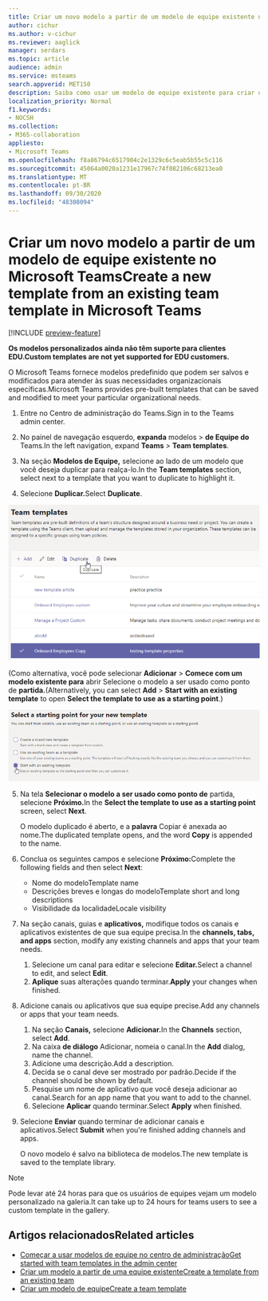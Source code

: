 ```yaml
---
title: Criar um novo modelo a partir de um modelo de equipe existente no Microsoft Teams
author: cichur
ms.author: v-cichur
ms.reviewer: aaglick
manager: serdars
ms.topic: article
audience: admin
ms.service: msteams
search.appverid: MET150
description: Saiba como usar um modelo de equipe existente para criar um novo modelo de equipe no Microsoft Teams.
localization_priority: Normal
f1.keywords:
- NOCSH
ms.collection:
- M365-collaboration
appliesto:
- Microsoft Teams
ms.openlocfilehash: f8a86794c6517904c2e1329c6c5eab5b55c5c116
ms.sourcegitcommit: 45064a0020a1231e17967c74f082106c68213ea0
ms.translationtype: MT
ms.contentlocale: pt-BR
ms.lasthandoff: 09/30/2020
ms.locfileid: "48308094"
---
```

# <a name="create-a-new-template-from-an-existing-team-template-in-microsoft-teams"></a><span data-ttu-id="9cc70-103">Criar um novo modelo a partir de um modelo de equipe existente no Microsoft Teams</span><span class="sxs-lookup"><span data-stu-id="9cc70-103">Create a new template from an existing team template in Microsoft Teams</span></span>

[!INCLUDE [preview-feature](includes/preview-feature.md)]

<span data-ttu-id="9cc70-104">**Os modelos personalizados ainda não têm suporte para clientes EDU.**</span><span class="sxs-lookup"><span data-stu-id="9cc70-104">**Custom templates are not yet supported for EDU customers.**</span></span>

<span data-ttu-id="9cc70-105">O Microsoft Teams fornece modelos predefinido que podem ser salvos e modificados para atender às suas necessidades organizacionais específicas.</span><span class="sxs-lookup"><span data-stu-id="9cc70-105">Microsoft Teams provides pre-built templates that can be saved and modified to meet your particular organizational needs.</span></span>

1. <span data-ttu-id="9cc70-106">Entre no Centro de administração do Teams.</span><span class="sxs-lookup"><span data-stu-id="9cc70-106">Sign in to the Teams admin center.</span></span>

2. <span data-ttu-id="9cc70-107">No painel de navegação esquerdo, **expanda** modelos  >  **de Equipe do** Teams.</span><span class="sxs-lookup"><span data-stu-id="9cc70-107">In the left navigation, expand **Teams** > **Team templates**.</span></span>

3. <span data-ttu-id="9cc70-108">Na seção **Modelos de Equipe,** selecione ao lado de um modelo que você deseja duplicar para realça-lo.</span><span class="sxs-lookup"><span data-stu-id="9cc70-108">In the **Team templates** section, select next to a template that you want to duplicate to highlight it.</span></span>

4. <span data-ttu-id="9cc70-109">Selecione **Duplicar.**</span><span class="sxs-lookup"><span data-stu-id="9cc70-109">Select **Duplicate**.</span></span>

![Uma imagem da caixa de diálogo Modelos de Equipe com Adicionar realçada.](media/template-duplicate.png)

<span data-ttu-id="9cc70-111">(Como alternativa, você pode selecionar **Adicionar**  >  **Comece com um modelo existente para** abrir Selecione o modelo a ser usado como ponto de **partida.**</span><span class="sxs-lookup"><span data-stu-id="9cc70-111">(Alternatively, you can select **Add** > **Start with an existing template** to open **Select the template to use as a starting point**.)</span></span>

![Uma imagem da tela de ponto de partida dos modelos de equipe com Iniciar com um modelo existente realçada.](media/template-start-existing-template.png)

5. <span data-ttu-id="9cc70-113">Na tela **Selecionar o modelo a ser usado como ponto de** partida, selecione **Próximo.**</span><span class="sxs-lookup"><span data-stu-id="9cc70-113">In the **Select the template to use as a starting point** screen, select **Next**.</span></span>

    <span data-ttu-id="9cc70-114">O modelo duplicado é aberto, e a **palavra** Copiar é anexada ao nome.</span><span class="sxs-lookup"><span data-stu-id="9cc70-114">The duplicated template opens, and the word **Copy** is appended to the name.</span></span>

6. <span data-ttu-id="9cc70-115">Conclua os seguintes campos e selecione **Próximo:**</span><span class="sxs-lookup"><span data-stu-id="9cc70-115">Complete the following fields and then select **Next**:</span></span>
    - <span data-ttu-id="9cc70-116">Nome do modelo</span><span class="sxs-lookup"><span data-stu-id="9cc70-116">Template name</span></span>
    - <span data-ttu-id="9cc70-117">Descrições breves e longas do modelo</span><span class="sxs-lookup"><span data-stu-id="9cc70-117">Template short and long descriptions</span></span>
    - <span data-ttu-id="9cc70-118">Visibilidade da localidade</span><span class="sxs-lookup"><span data-stu-id="9cc70-118">Locale visibility</span></span>  

7. <span data-ttu-id="9cc70-119">Na seção canais, guias e **aplicativos,** modifique todos os canais e aplicativos existentes de que sua equipe precisa.</span><span class="sxs-lookup"><span data-stu-id="9cc70-119">In the **channels, tabs, and apps** section, modify any existing channels and apps that your team needs.</span></span>

    1. <span data-ttu-id="9cc70-120">Selecione um canal para editar e selecione **Editar.**</span><span class="sxs-lookup"><span data-stu-id="9cc70-120">Select a channel to edit, and select **Edit**.</span></span>
    2. <span data-ttu-id="9cc70-121">**Aplique** suas alterações quando terminar.</span><span class="sxs-lookup"><span data-stu-id="9cc70-121">**Apply** your changes when finished.</span></span>

8. <span data-ttu-id="9cc70-122">Adicione canais ou aplicativos que sua equipe precise.</span><span class="sxs-lookup"><span data-stu-id="9cc70-122">Add any channels or apps that your team needs.</span></span>

    1. <span data-ttu-id="9cc70-123">Na seção **Canais,** selecione **Adicionar.**</span><span class="sxs-lookup"><span data-stu-id="9cc70-123">In the **Channels** section, select **Add**.</span></span>
    2. <span data-ttu-id="9cc70-124">Na caixa **de diálogo** Adicionar, nomeia o canal.</span><span class="sxs-lookup"><span data-stu-id="9cc70-124">In the **Add** dialog, name the channel.</span></span>
    3. <span data-ttu-id="9cc70-125">Adicione uma descrição.</span><span class="sxs-lookup"><span data-stu-id="9cc70-125">Add a description.</span></span>
    4. <span data-ttu-id="9cc70-126">Decida se o canal deve ser mostrado por padrão.</span><span class="sxs-lookup"><span data-stu-id="9cc70-126">Decide if the channel should be shown by default.</span></span>
    5. <span data-ttu-id="9cc70-127">Pesquise um nome de aplicativo que você deseja adicionar ao canal.</span><span class="sxs-lookup"><span data-stu-id="9cc70-127">Search for an app name that you want to add to the channel.</span></span>
    6. <span data-ttu-id="9cc70-128">Selecione **Aplicar** quando terminar.</span><span class="sxs-lookup"><span data-stu-id="9cc70-128">Select **Apply** when finished.</span></span>

7. <span data-ttu-id="9cc70-129">Selecione **Enviar** quando terminar de adicionar canais e aplicativos.</span><span class="sxs-lookup"><span data-stu-id="9cc70-129">Select **Submit** when you're finished adding channels and apps.</span></span>

    <span data-ttu-id="9cc70-130">O novo modelo é salvo na biblioteca de modelos.</span><span class="sxs-lookup"><span data-stu-id="9cc70-130">The new template is saved to the template library.</span></span>

> [!Note]
> <span data-ttu-id="9cc70-131">Pode levar até 24 horas para que os usuários de equipes vejam um modelo personalizado na galeria.</span><span class="sxs-lookup"><span data-stu-id="9cc70-131">It can take up to 24 hours for teams users to see a custom template in the gallery.</span></span>

## <a name="related-articles"></a><span data-ttu-id="9cc70-132">Artigos relacionados</span><span class="sxs-lookup"><span data-stu-id="9cc70-132">Related articles</span></span>

- [<span data-ttu-id="9cc70-133">Começar a usar modelos de equipe no centro de administração</span><span class="sxs-lookup"><span data-stu-id="9cc70-133">Get started with team templates in the admin center</span></span>](get-started-with-teams-templates-in-the-admin-console.md)
- [<span data-ttu-id="9cc70-134">Criar um modelo a partir de uma equipe existente</span><span class="sxs-lookup"><span data-stu-id="9cc70-134">Create a template from an existing team</span></span>](create-template-from-existing-team.md)
- [<span data-ttu-id="9cc70-135">Criar um modelo de equipe</span><span class="sxs-lookup"><span data-stu-id="9cc70-135">Create a team template</span></span>](create-a-team-template.md)